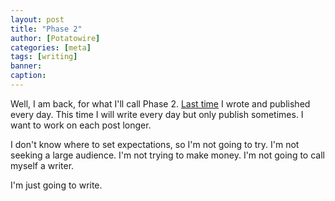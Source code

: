 ```yaml
---
layout: post
title: "Phase 2"
author: [Potatowire]
categories: [meta]
tags: [writing]
banner:
caption:
---
```


Well, I am back, for what I'll call Phase 2. [Last time](http://with.thegra.in/with-the-grain) I wrote and published every day. This time I will write every day but only publish sometimes. I want to work on each post longer.

I don't know where to set expectations, so I'm not going to try. I'm not seeking a large audience. I'm not trying to make money. I'm not going to call myself a writer. 

I'm just going to write.
